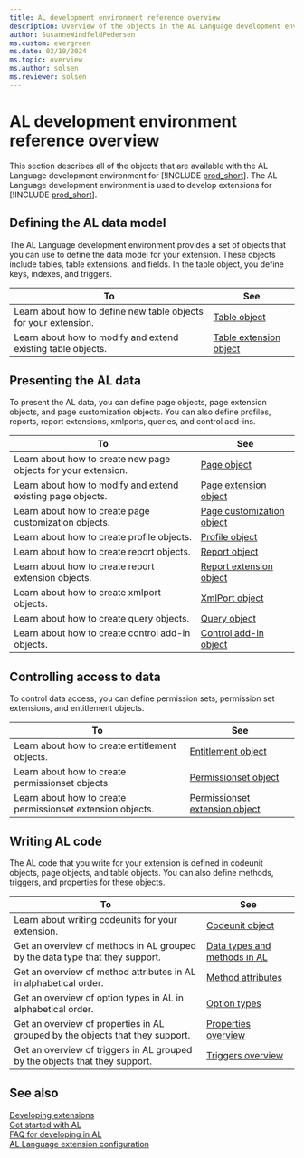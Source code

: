 ```yaml
---
title: AL development environment reference overview
description: Overview of the objects in the AL Language development environment.
author: SusanneWindfeldPedersen
ms.custom: evergreen
ms.date: 03/19/2024
ms.topic: overview
ms.author: solsen
ms.reviewer: solsen
---
```


# AL development environment reference overview

This section describes all of the objects that are available with the AL Language development environment for [!INCLUDE [prod_short](includes/prod_short.md)]. The AL Language development environment is used to develop extensions for [!INCLUDE [prod_short](includes/prod_short.md)].

## Defining the AL data model

The AL Language development environment provides a set of objects that you can use to define the data model for your extension. These objects include tables, table extensions, and fields. In the table object, you define keys, indexes, and triggers.

|To | See |
|---|-----|
|Learn about how to define new table objects for your extension.|[Table object](devenv-table-object.md)|
|Learn about how to modify and extend existing table objects. |[Table extension object](devenv-table-ext-object.md)|

## Presenting the AL data

To present the AL data, you can define page objects, page extension objects, and page customization objects. You can also define profiles, reports, report extensions, xmlports, queries, and control add-ins.

|To |See |
|---|----|
|Learn about how to create new page objects for your extension.|[Page object](devenv-page-object.md)|
|Learn about how to modify and extend existing page objects.|[Page extension object](devenv-page-ext-object.md)|
|Learn about how to create page customization objects.|[Page customization object](devenv-page-customization-object.md)|
|Learn about how to create profile objects.|[Profile object](devenv-profile-object.md)|
|Learn about how to create report objects.|[Report object](devenv-report-object.md)|
|Learn about how to create report extension objects.|[Report extension object](devenv-report-ext-object.md)|
|Learn about how to create xmlport objects.|[XmlPort object](devenv-xmlport-object.md)|
|Learn about how to create query objects.|[Query object](devenv-query-object.md)|
|Learn about how to create control add-in objects.|[Control add-in object](devenv-control-addin-object.md)|

## Controlling access to data

To control data access, you can define permission sets, permission set extensions, and entitlement objects.

|To |See |
|---|----|
|Learn about how to create entitlement objects.|[Entitlement object](devenv-entitlement-object.md)|
|Learn about how to create permissionset objects.|[Permissionset object](devenv-permissionset-object.md)|
|Learn about how to create permissionset extension objects.|[Permissionset extension object](devenv-permissionset-ext-object.md)|


## Writing AL code

The AL code that you write for your extension is defined in codeunit objects, page objects, and table objects. You can also define methods, triggers, and properties for these objects.

|To |See |
|---|----|
|Learn about writing codeunits for your extension.|[Codeunit object](devenv-codeunit-object.md)|
|Get an overview of methods in AL grouped by the data type that they support.|[Data types and methods in AL](methods-auto/library.md)|
|Get an overview of method attributes in AL in alphabetical order.|[Method attributes](attributes/devenv-method-attributes.md)|
|Get an overview of option types in AL in alphabetical order.|[Option types](methods-auto/action/action-option.md)|
|Get an overview of properties in AL grouped by the objects that they support.|[Properties overview](properties/devenv-properties.md)|
|Get an overview of triggers in AL grouped by the objects that they support.|[Triggers overview](triggers-auto/devenv-triggers.md)|

## See also

[Developing extensions](devenv-dev-overview.md)  
[Get started with AL](devenv-get-started.md)  
[FAQ for developing in AL](devenv-dev-faq.md)  
[AL Language extension configuration](devenv-al-extension-configuration.md)
